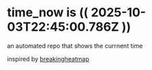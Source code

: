 # time_now is (( 2025-10-03T22:45:00.786Z ))

an automated repo that shows the currnent time

inspired by [breakingheatmap](https://github.com/breakingheatmap/breakingheatmap)